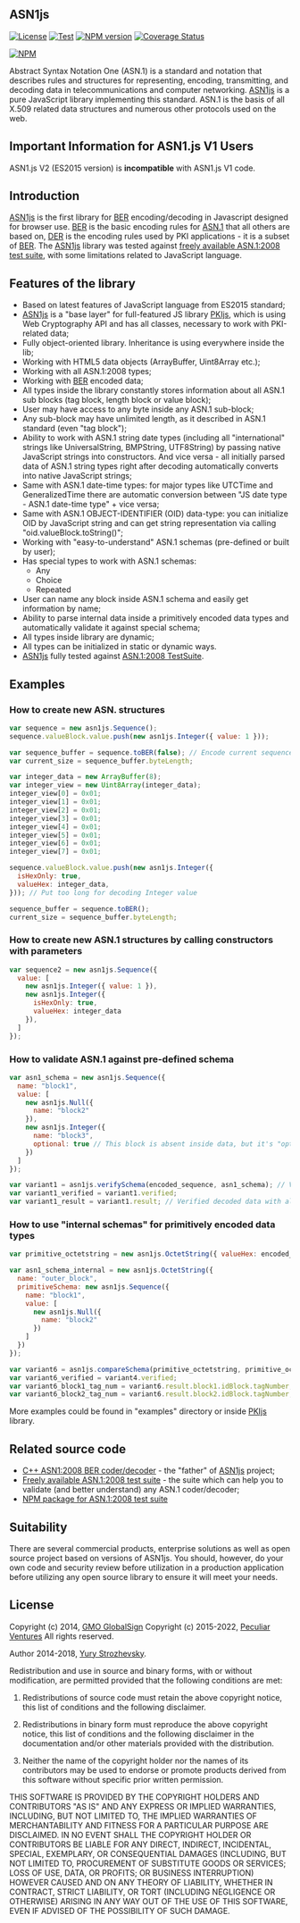 ## ASN1js

[![License](https://img.shields.io/badge/license-BSD-green.svg?style=flat)](https://raw.githubusercontent.com/PeculiarVentures/ASN1.js/master/LICENSE) [![Test](https://github.com/PeculiarVentures/ASN1.js/actions/workflows/test.yml/badge.svg)](https://github.com/PeculiarVentures/ASN1.js/actions/workflows/test.yml) [![NPM version](https://badge.fury.io/js/asn1js.svg)](http://badge.fury.io/js/asn1js) [![Coverage Status](https://coveralls.io/repos/github/PeculiarVentures/ASN1.js/badge.svg?branch=master)](https://coveralls.io/github/PeculiarVentures/ASN1.js?branch=master)

[![NPM](https://nodei.co/npm-dl/asn1js.png?months=3&height=2)](https://nodei.co/npm/asn1js/)

Abstract Syntax Notation One (ASN.1) is a standard and notation that describes rules and structures for representing, encoding, transmitting, and decoding data in telecommunications and computer networking. [ASN1js] is a pure JavaScript library implementing this standard.  ASN.1 is the basis of all X.509 related data structures and numerous other protocols used on the web.

## Important Information for ASN1.js V1 Users
ASN1.js V2 (ES2015 version) is **incompatible** with ASN1.js V1 code.

## Introduction

[ASN1js] is the first library for [BER] encoding/decoding in Javascript designed for browser use. [BER] is the basic encoding rules for [ASN.1] that all others are based on, [DER] is the encoding rules used by PKI applications - it is a subset of [BER]. The [ASN1js] library was tested against [freely available ASN.1:2008 test suite], with some limitations related to JavaScript language. 

## Features of the library

* Based on latest features of JavaScript language from ES2015 standard;
* [ASN1js] is a "base layer" for full-featured JS library [PKIjs], which is using Web Cryptography API and has all classes, necessary to work with PKI-related data;
* Fully object-oriented library. Inheritance is using everywhere inside the lib;
* Working with HTML5 data objects (ArrayBuffer, Uint8Array etc.);
* Working with all ASN.1:2008 types;
* Working with [BER] encoded data;
* All types inside the library constantly stores information about all ASN.1 sub blocks (tag block, length block or value block);
* User may have access to any byte inside any ASN.1 sub-block;
* Any sub-block may have unlimited length, as it described in ASN.1 standard (even "tag block");
* Ability to work with ASN.1 string date types (including all "international" strings like UniversalString, BMPString, UTF8String) by passing native JavaScript strings into constructors. And vice versa - all initially parsed data of ASN.1 string types right after decoding automatically converts into native JavaScript strings;
* Same with ASN.1 date-time types: for major types like UTCTime and GeneralizedTime there are automatic conversion between "JS date type - ASN.1 date-time type" + vice versa;
* Same with ASN.1 OBJECT-IDENTIFIER (OID) data-type: you can initialize OID by JavaScript string and can get string representation via calling "oid.valueBlock.toString()";
* Working with "easy-to-understand" ASN.1 schemas (pre-defined or built by user);
* Has special types to work with ASN.1 schemas:
  * Any
  * Choice
  * Repeated 
* User can name any block inside ASN.1 schema and easily get information by name;
* Ability to parse internal data inside a primitively encoded data types and automatically validate it against special schema;
* All types inside library are dynamic;
* All types can be initialized in static or dynamic ways.
* [ASN1js] fully tested against [ASN.1:2008 TestSuite].

## Examples

### How to create new ASN. structures
```javascript
var sequence = new asn1js.Sequence();
sequence.valueBlock.value.push(new asn1js.Integer({ value: 1 }));

var sequence_buffer = sequence.toBER(false); // Encode current sequence to BER (in ArrayBuffer)
var current_size = sequence_buffer.byteLength;

var integer_data = new ArrayBuffer(8);
var integer_view = new Uint8Array(integer_data);
integer_view[0] = 0x01;
integer_view[1] = 0x01;
integer_view[2] = 0x01;
integer_view[3] = 0x01;
integer_view[4] = 0x01;
integer_view[5] = 0x01;
integer_view[6] = 0x01;
integer_view[7] = 0x01;

sequence.valueBlock.value.push(new asn1js.Integer({
  isHexOnly: true,
  valueHex: integer_data,
})); // Put too long for decoding Integer value

sequence_buffer = sequence.toBER();
current_size = sequence_buffer.byteLength;
```

### How to create new ASN.1 structures by calling constructors with parameters
```javascript
var sequence2 = new asn1js.Sequence({
  value: [
    new asn1js.Integer({ value: 1 }),
    new asn1js.Integer({
      isHexOnly: true,
      valueHex: integer_data
    }),
  ]
});
```

### How to validate ASN.1 against pre-defined schema 
```javascript
var asn1_schema = new asn1js.Sequence({
  name: "block1",
  value: [
    new asn1js.Null({
      name: "block2"
    }),
    new asn1js.Integer({
      name: "block3",
      optional: true // This block is absent inside data, but it's "optional". Hence verification against the schema will be passed.
    })
  ]
});

var variant1 = asn1js.verifySchema(encoded_sequence, asn1_schema); // Verify schema together with decoding of raw data
var variant1_verified = variant1.verified;
var variant1_result = variant1.result; // Verified decoded data with all block names inside
```

### How to use "internal schemas" for primitively encoded data types
```javascript 
var primitive_octetstring = new asn1js.OctetString({ valueHex: encoded_sequence }); // Create a primitively encoded OctetString where internal data is an encoded Sequence

var asn1_schema_internal = new asn1js.OctetString({
  name: "outer_block",
  primitiveSchema: new asn1js.Sequence({
    name: "block1",
    value: [
      new asn1js.Null({
        name: "block2"
      })
    ]
  })
});

var variant6 = asn1js.compareSchema(primitive_octetstring, primitive_octetstring, asn1_schema_internal);
var variant6_verified = variant4.verified;
var variant6_block1_tag_num = variant6.result.block1.idBlock.tagNumber;
var variant6_block2_tag_num = variant6.result.block2.idBlock.tagNumber;
```

More examples could be found in "examples" directory or inside [PKIjs] library.

## Related source code 

* [C++ ASN1:2008 BER coder/decoder](https://github.com/YuryStrozhevsky/C-plus-plus-ASN.1-2008-coder-decoder) - the "father" of [ASN1js] project;
* [Freely available ASN.1:2008 test suite](https://github.com/YuryStrozhevsky/ASN1-2008-free-test-suite) - the suite which can help you to validate (and better understand) any ASN.1 coder/decoder;
* [NPM package for ASN.1:2008 test suite](https://github.com/YuryStrozhevsky/asn1-test-suite)

## Suitability
There are several commercial products, enterprise solutions as well as open source project based on versions of ASN1js. You should, however, do your own code and security review before utilization in a production application before utilizing any open source library to ensure it will meet your needs.

## License

Copyright (c) 2014, [GMO GlobalSign](http://www.globalsign.com/)
Copyright (c) 2015-2022, [Peculiar Ventures](http://peculiarventures.com/)
All rights reserved.

Author 2014-2018, [Yury Strozhevsky](http://www.strozhevsky.com/).

Redistribution and use in source and binary forms, with or without modification, 
are permitted provided that the following conditions are met:

1. Redistributions of source code must retain the above copyright notice, 
   this list of conditions and the following disclaimer.

2. Redistributions in binary form must reproduce the above copyright notice, 
   this list of conditions and the following disclaimer in the documentation 
   and/or other materials provided with the distribution.

3. Neither the name of the copyright holder nor the names of its contributors 
   may be used to endorse or promote products derived from this software without 
   specific prior written permission.

THIS SOFTWARE IS PROVIDED BY THE COPYRIGHT HOLDERS AND CONTRIBUTORS "AS IS" AND 
ANY EXPRESS OR IMPLIED WARRANTIES, INCLUDING, BUT NOT LIMITED TO, THE IMPLIED 
WARRANTIES OF MERCHANTABILITY AND FITNESS FOR A PARTICULAR PURPOSE ARE DISCLAIMED. 
IN NO EVENT SHALL THE COPYRIGHT HOLDER OR CONTRIBUTORS BE LIABLE FOR ANY DIRECT, 
INDIRECT, INCIDENTAL, SPECIAL, EXEMPLARY, OR CONSEQUENTIAL DAMAGES (INCLUDING, BUT 
NOT LIMITED TO, PROCUREMENT OF SUBSTITUTE GOODS OR SERVICES; LOSS OF USE, DATA, OR 
PROFITS; OR BUSINESS INTERRUPTION) HOWEVER CAUSED AND ON ANY THEORY OF LIABILITY, 
WHETHER IN CONTRACT, STRICT LIABILITY, OR TORT (INCLUDING NEGLIGENCE OR OTHERWISE) 
ARISING IN ANY WAY OUT OF THE USE OF THIS SOFTWARE, EVEN IF ADVISED OF THE POSSIBILITY 
OF SUCH DAMAGE. 


[ASN.1]: http://en.wikipedia.org/wiki/Abstract_Syntax_Notation_One
[ASN1js]: http://asn1js.org/
[PKIjs]: http://pkijs.org/
[BER]: http://en.wikipedia.org/wiki/X.690#BER_encoding
[DER]: http://en.wikipedia.org/wiki/X.690#DER_encoding
[freely available ASN.1:2008 test suite]: http://www.strozhevsky.com/free_docs/free_asn1_testsuite_descr.pdf
[ASN.1:2008 TestSuite]: https://github.com/YuryStrozhevsky/asn1-test-suite
